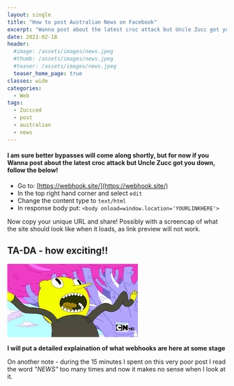 ```yaml
---
layout: single
title: "How to post Australian News on Facebook"
excerpt: "Wanna post about the latest croc attack but Uncle Zucc got you down? Click Here!"
date: 2021-02-18
header:
  #image: /assets/images/news.jpeg
  #thumb: /assets/images/news.jpeg
  #teaser: /assets/images/news.jpeg
  teaser_home_page: true
classes: wide
categories:
  - Web
tags:
  - Zuccced
  - post
  - australian
  - news
---
```


#### I am sure better bypasses will come along shortly, but for now if you Wanna post about the latest croc attack but Uncle Zucc got you down, follow the below!


  * Go to: [https://webhook.site/](https://webhook.site/)
  * In the top right hand corner and select `edit`  
  * Change the content type to `text/html`  
  * In response body put: `<body onload=window.location='YOURLINKHERE'>`  

Now copy your unique URL and share! Possibly with a screencap of what the site should look like when it loads, as link preview will not work.

## TA-DA - how exciting!!

![excited](/assets/images/lemon_grab_excited.jpeg)

__I will put a detailed explaination of what webhooks are here at some stage__



On another note - during the 15 minutes I spent on this very poor post I read the word *_"NEWS"_* too many times and now it makes no sense when I look at it.

